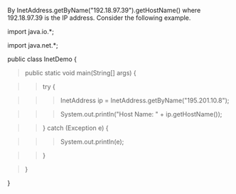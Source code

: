 By InetAddress.getByName(\"192.18.97.39\").getHostName() where
192.18.97.39 is the IP address. Consider the following example.

import java.io.\*;

import java.net.\*;

public class InetDemo {

> public static void main(String\[\] args) {

> > try {

> > > InetAddress ip = InetAddress.getByName(\"195.201.10.8\");

> > > System.out.println(\"Host Name: \" + ip.getHostName());

> > } catch (Exception e) {

> > > System.out.println(e);

> > }

> }

}